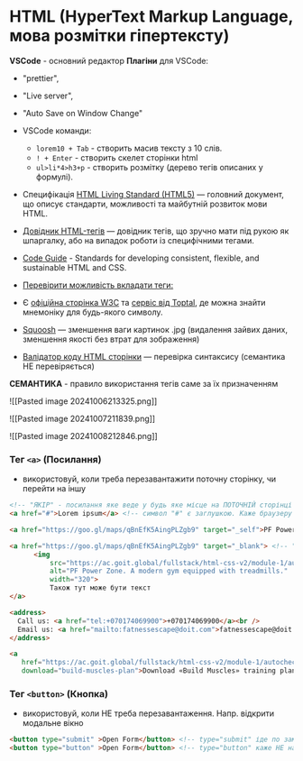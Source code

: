 
# HTML (HyperText Markup Language, мова розмітки гіпертексту)

**VSCode** - основний редактор
**Плагіни** для VSCode: 
- "prettier", 
- "Live server", 
- "Auto Save on Window Change"
- VSCode команди: 
	- `lorem10 + Tab` - створить масив тексту з 10 слів. 
	- `! + Enter` - створить скелет сторінки html
	- `ul>li*4>h3+p`  -  створить розмітку (дерево тегів описаних у формулі).

- Специфікація [HTML Living Standard (HTML5)](https://html.spec.whatwg.org/multipage/)  — головний документ, що описує стандарти, можливості та майбутній розвиток мови HTML.
- [Довідник HTML-тегів](https://htmlreference.io/) — довідник тегів, що зручно мати під рукою як шпаргалку, або на випадок роботи із специфічними тегами.
- [Code Guide](https://codeguide.co/) - Standards for developing consistent, flexible, and sustainable HTML and CSS.
- [Перевірити можливість вкладати теги:](https://caninclude.glitch.me/)
- Є [офіційна сторінка W3C](https://html.spec.whatwg.org/multipage/named-characters.html) та [сервіс від Toptal](https://www.toptal.com/designers/htmlarrows/symbols/), де можна знайти мнемоніку для будь-якого символу.
- [Squoosh](https://squoosh.app/) — зменшення ваги картинок .jpg (видалення зайвих даних, зменшення якості без втрат для зображення)
- [Валідатор коду HTML сторінки](https://validator.w3.org/nu/) — перевірка синтаксису (семантика НЕ перевіряється)

**СЕМАНТИКА**  -  правило використання тегів саме за їх призначенням


![[Pasted image 20241006213325.png]]

![[Pasted image 20241007211839.png]]

![[Pasted image 20241008212846.png]]

### Тег `<a>` (Посилання)
- використовуй, коли треба перезавантажити поточну сторінку, чи перейти на іншу
```html
<!-- "ЯКІР" - посилання яке веде у будь яке місце на ПОТОЧНІЙ сторінці -->
<a href="#">Lorem ipsum</a> <!-- символ "#" є заглушкою. Каже браузеру НЕ перезавантажуватись -->

<a href="https://goo.gl/maps/qBnEfK5AingPLZgb9" target="_self">PF Power Zone</a> <!-- "_self" каже перезавантижити в поточній вкладці -->

<a href="https://goo.gl/maps/qBnEfK5AingPLZgb9" target="_blank"> <!-- "_blank" каже відкрити в НОВІЙ вкладці -->
      <img 
	      src="https://ac.goit.global/fullstack/html-css-v2/module-1/autocheck/B031.jpg" 
	      alt="PF Power Zone. A modern gym equipped with treadmills." 
	      width="320">
	      Також тут може бути текст
</a>

<address>
  Call us: <a href="tel:+070174069900">+070174069900</a><br />
  Email us: <a href="mailto:fatnessescape@doit.com">fatnessescape@doit.com</a>
</address>

<a 
   href="https://ac.goit.global/fullstack/html-css-v2/module-1/autocheck/Build-Muscles.pdf" 
   download="build-muscles-plan">Download «Build Muscles» training plan</a>
```

### Тег `<button>` (Кнопка)
- використовуй, коли НЕ треба перезавантаження. Напр. відкрити модальне вікно
```html
<button type="submit" >Open Form</button> <!-- type="submit" іде по замовчуванню та каже, що треба надіслати дані на сервер-->
<button type="button" >Open Form</button> <!-- type="button" каже НЕ намагатись надіслати дані на сервер -->
```
